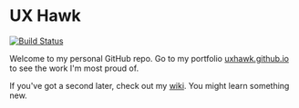 # UX Hawk
[![Build Status](https://travis-ci.com/uxhawk/project-2.svg?branch=master)](https://travis-ci.com/uxhawk/project-2)

Welcome to my personal GitHub repo. Go to my portfolio [uxhawk.github.io](https://uxhawk.github.io/) to see the work I'm most proud of.


If you've got a second later, check out my [wiki](https://github.com/uxhawk/uxhawk.github.io/wiki). You might learn something new.
